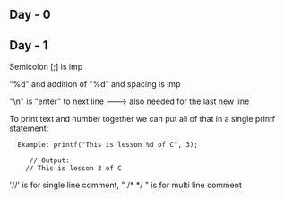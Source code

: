 ## Day - 0
## Day - 1
 Semicolon [;] is imp
 
 "%d" and addition of "%d" and spacing is imp
 
 "\n" is "enter" to next line ---> also needed for the last new line
 
 To print text and number together we can put all of that in a single printf statement:

      Example: printf("This is lesson %d of C", 3);

         // Output:
        // This is lesson 3 of C
'//' is for single line comment, " /* */ " is for multi line comment
